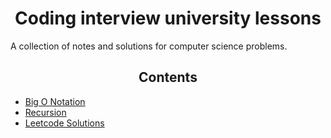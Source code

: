 <h1 align="center">Coding interview university lessons</h1>
<p>A collection of notes and solutions for computer science problems.</p>

<h2 align="center">Contents</h2>
<ul>
    <li><a href="/big-o-notation">Big O Notation</a></li>
    <li><a href="/thinking-with-recursion">Recursion</a></li>
    <li><a href="/leetcode">Leetcode Solutions</a></li>
</ul>